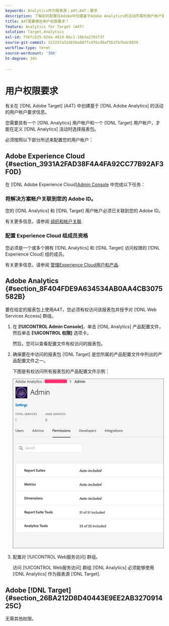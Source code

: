 ```yaml
---
keywords: Analytics作为报表源；a4t;A4T；要求
description: 了解如何配置在Adobe中创建基于Adobe Analytics的活动所需的用户帐户要求 [!DNL Target] 将Analytics用于 [!DNL Target] (A4T)。
title: A4T需要哪些用户权限要求？
feature: Analytics for Target (A4T)
solution: Target,Analytics
exl-id: f56fc525-92da-4814-86c1-18b3a2765f37
source-git-commit: 152257a52d836a88ffcd76cd9af5b3fbfbdc0839
workflow-type: tm+mt
source-wordcount: '306'
ht-degree: 34%

---
```


# 用户权限要求

有关在 [!DNL Adobe Target] (A4T) 中创建基于 [!DNL Adobe Analytics] 的活动的用户帐户要求信息。

您需要具有一个 [!DNL Analytics] 用户帐户和一个 [!DNL Target] 用户帐户，才能在定义 [!DNL Analytics] 活动时选择报表包。

必须按照以下部分所述来配置您的用户帐户：

## Adobe Experience Cloud {#section_3931A2FAD38F4A4FA92CC77B92AF3F0D}

在 [!DNL Adobe Experience Cloud][Admin Console](https://adminconsole.adobe.com) 中完成以下任务：

### 将解决方案帐户关联到您的 Adobe ID。

您的 [!DNL Analytics] 和 [!DNL Target] 用户帐户必须已关联到您的 Adobe ID。

有关更多信息，请参阅 [组织和帐户关联](https://experienceleague.adobe.com/docs/core-services/interface/administration/organizations.html?lang=en).

### 配置 Experience Cloud 组成员资格

您必须是一个或多个拥有 [!DNL Analytics] 和 [!DNL Target] 访问权限的 [!DNL Experience Cloud] 组的成员。

有关更多信息，请参阅 [管理Experience Cloud用户和产品](https://experienceleague.adobe.com/docs/core-services/interface/manage-users-and-products/admin-getting-started.html).

## Adobe Analytics {#section_8F404FDE9A634534AB0AA4CB3075582B}

要在给定的报表包上使用A4T，您必须有权访问该报表包并授予对 [!DNL Web Services Access] 群组。

1. 在 **[!UICONTROL Admin Console]**，单击 [!DNL Analytics] 产品配置文件，然后单击 **[!UICONTROL 权限]** 选项卡。

   然后，您可以查看配置文件有权访问的报表包。

1. 确保要在中访问的报表包 [!DNL Target] 是您所属的产品配置文件中列出的产品配置文件之一。

   下图是有权访问所有报表包的产品配置文件示例：

   ![Admin Console权限选项卡](/help/main/c-integrating-target-with-mac/a4t/assets/permissions-tab.png)

1. 配置对 [!UICONTROL Web服务访问] 群组。

   访问 [!UICONTROL Web服务访问] 群组 [!DNL Analytics] 必须能够使用 [!DNL Analytics] 作为报表源 [!DNL Target].


## Adobe [!DNL Target] {#section_26BA212D8D40443E9EE2AB327091425C}

无需其他权限。
